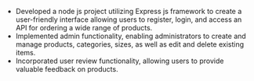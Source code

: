  - Developed a node js project utilizing Express js framework to create a user-friendly interface allowing users to register, login, and access an API for ordering a wide range of products.
- Implemented admin functionality, enabling administrators to create and manage products, categories, sizes, as well as edit and delete existing items.
- Incorporated user review functionality, allowing users to provide valuable feedback on products.
